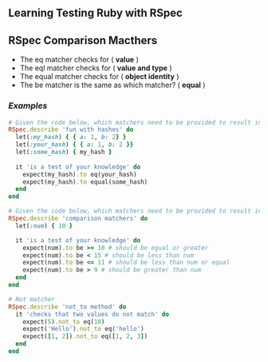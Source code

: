## Learning Testing Ruby with RSpec

## RSpec Comparison Macthers
- The eq matcher checks for ( **value** )
- The eql matcher checks for ( **value and type** )
- The equal matcher checks for ( **object identity** )
- The be matcher is the same as which matcher? ( **equal** )

### _Examples_
```ruby
# Given the code below, which matchers need to be provided to result in a passing spec?
RSpec.describe 'fun with hashes' do
  let(:my_hash) { { a: 1, b: 2} }
  let(:your_hash) { { a: 1, b: 2 }}
  let(:some_hash) { my_hash }
 
  it 'is a test of your knowledge' do
    expect(my_hash).to eq(your_hash)
    expect(my_hash).to equal(some_hash)
  end
end

# Given the code below, which matchers need to be provided to result in a passing spec?
RSpec.describe 'comparison matchers' do
  let(:num) { 10 }

  it 'is a test of your knowledge' do
    expect(num).to be >= 10 # should be egual or greater
    expect(num).to be < 15 # should be less than num
    expect(num).to be <= 11 # should be less than num or equal
    expect(num).to be > 9 # should be greater than num
  end
end

# Not matcher
RSpec.describe 'not_to method' do
  it 'checks that two values do not match' do
    expect(5).not_to eq(10)
    expect('Hello').not_to eq('hello')
    expect([1, 2]).not_to eq([1, 2, 3])
  end
end
```